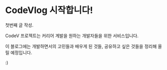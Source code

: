 # CodeVlog 시작합니다!

첫번째 글 작성.

CodeV 프로젝트는 커리어 계발을 원하는 개발자들을 위한 서비스입니다.

이 블로그에는 개발하면서의 고민들과 배우게 된 것들, 공유하고 싶은 것들을 정리해 올릴 예정입니다.



:)

